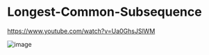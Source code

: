 # Longest-Common-Subsequence
https://www.youtube.com/watch?v=Ua0GhsJSlWM

![image](https://user-images.githubusercontent.com/11365559/170175084-9836f4fd-5d9d-4621-967d-a3b9f2b2419e.png)
